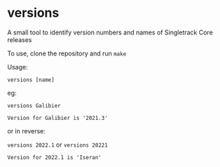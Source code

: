 # versions
A small tool to identify version numbers and names of Singletrack Core releases

To use, clone the repository and run `make`

Usage:

```versions [name]```

eg:

`versions Galibier`

`Version for Galibier is '2021.3'`

or in reverse:

`versions 2022.1` or `versions 20221`

`Version for 2022.1 is 'Iseran'`
